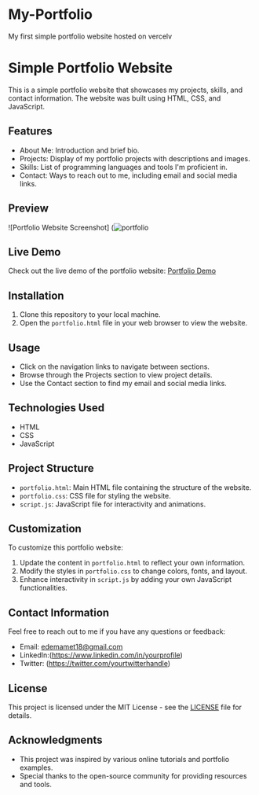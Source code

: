 # My-Portfolio
My first simple portfolio website hosted on vercelv
# Simple Portfolio Website

This is a simple portfolio website that showcases my projects, skills, and contact information. The website was built using HTML, CSS, and JavaScript.

## Features

- About Me: Introduction and brief bio.
- Projects: Display of my portfolio projects with descriptions and images.
- Skills: List of programming languages and tools I'm proficient in.
- Contact: Ways to reach out to me, including email and social media links.

## Preview

![Portfolio Website Screenshot]
(![portfolio](https://github.com/Edem-Amet/My-Portfolio/assets/143708044/82e9757e-1fee-4381-9aed-a9c6a569835f)


## Live Demo

Check out the live demo of the portfolio website: [Portfolio Demo](https://www.example.com)

## Installation

1. Clone this repository to your local machine.
2. Open the `portfolio.html` file in your web browser to view the website.

## Usage

- Click on the navigation links to navigate between sections.
- Browse through the Projects section to view project details.
- Use the Contact section to find my email and social media links.

## Technologies Used

- HTML
- CSS
- JavaScript

## Project Structure

- `portfolio.html`: Main HTML file containing the structure of the website.
- `portfolio.css`: CSS file for styling the website.
- `script.js`: JavaScript file for interactivity and animations.

## Customization

To customize this portfolio website:

1. Update the content in `portfolio.html` to reflect your own information.
2. Modify the styles in `portfolio.css` to change colors, fonts, and layout.
3. Enhance interactivity in `script.js` by adding your own JavaScript functionalities.

## Contact Information

Feel free to reach out to me if you have any questions or feedback:

- Email: edemamet18@gmail.com
- LinkedIn:(https://www.linkedin.com/in/yourprofile)
- Twitter: (https://twitter.com/yourtwitterhandle)

## License

This project is licensed under the MIT License - see the [LICENSE](LICENSE) file for details.

## Acknowledgments

- This project was inspired by various online tutorials and portfolio examples.
- Special thanks to the open-source community for providing resources and tools.
